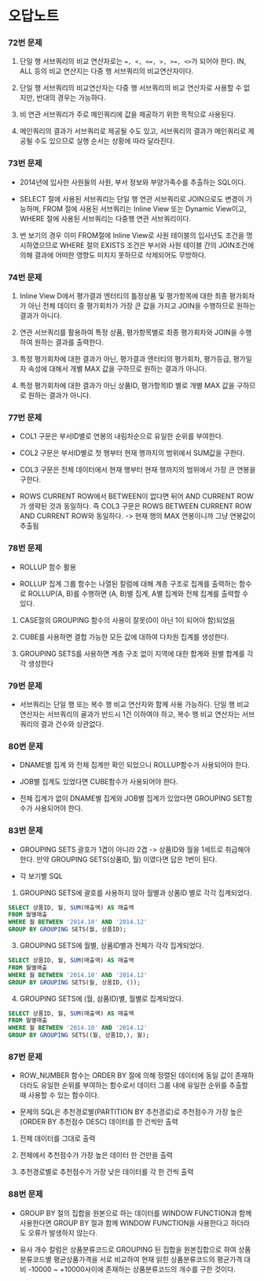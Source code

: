 # 오답노트

### 72번 문제

1) 단일 행 서브쿼리의 비교 연산자로는 `=, <, <=, >, >=, <>`가 되어야 한다. IN, ALL 등의 비교 연산지는 다중 행 서브쿼리의 비교연산자이다.

2) 단일 행 서브쿼리의 비교연산자는 다중 행 서브쿼리의 비교 연산자로 사용할 수 없지만, 반대의 경우는 가능하다.

3) 비 연관 서브쿼리가 주로 메인쿼리에 값을 제공하기 위한 목적으로 사용된다.

4) 메인쿼리의 결과가 서브쿼리로 제공될 수도 있고, 서브쿼리의 결과가 메인쿼리로 제공될 수도 있으므로 실행 순서는 상황에 따라 달라진다.

### 73번 문제

- 2014년에 입사한 사원들의 사원, 부서 정보와 부양가족수를 추출하는 SQL이다.

- SELECT 절에 사용된 서브쿼리는 단일 행 연관 서브쿼리로 JOIN으로도 변경이 가능하며, FROM 절에 사용된 서브쿼리는 Inline View 또는 Dynamic View이고, WHERE 절에 사용된 서브쿼리는 다중행 연관 서브쿼리이다.

3) 번 보기의 경우 이미 FROM절에 Inline View로 사원 테이블의 입사년도 조건을 명시하였으므로 WHERE 절의 EXISTS 조건은 부서와 사원 테이블 간의 JOIN조건에 의해 결과에 어떠한 영향도 미치지 못하므로 삭제되어도 무방하다.

### 74번 문제

1) Inline View D에서 평가결과 엔터티의 틀정상품 및 평가항목에 대한 최종 평가회차가 아닌 전체 데이터 중 평가회차가 가장 큰 값을 가지고 JOIN을 수행하므로 원하는 결과가 아니다.

2) 연관 서브쿼리를 활용하여 특정 상품, 평가항목별로 최종 평가회차와 JOIN을 수행하여 원하는 결과를 출력한다.

3) 특정 평가회차에 대한 결과가 아닌, 평가결과 엔터티의 평가회차, 평가등급, 평가일자 속성에 대해서 개별 MAX 값을 구하므로 원하는 결과가 아니다.

4) 특정 평가회차에 대한 결과가 아닌 상품ID, 평가항목ID 별로 개별 MAX 값을 구하므로 원하는 결과가 아니다.

### 77번 문제

- COL1 구문은 부서ID별로 연봉의 내림차순으로 유일한 순위를 부여한다.

- COL2 구문은 부서ID별로 첫 행부터 현재 행까지의 범위에서 SUM값을 구한다.

- COL3 구문은 전체 데이터에서 현재 행부터 현재 행까지의 범위에서 가장 큰 연봉을 구한다.

- ROWS CURRENT ROW에서 BETWEEN이 없다면 뒤어 AND CURRENT ROW가 생략된 것과 동일하다. 즉 COL3 구문은 ROWS BETWEEN CURRENT ROW AND CURRENT ROW와 동일하다. -> 현재 행의 MAX 연봉이니까 그냥 연봉값이 추출됨

### 78번 문제

- ROLLUP 함수 활용

- ROLLUP 집계 그룹 함수는 나열된 칼럼에 대해 계층 구조로 집계를 출력하는 함수로 ROLLUP(A, B)를 수행하면 (A, B)별 집계, A별 집계와 전체 집계를 출력할 수 있다.

1) CASE절의 GROUPING 함수의 사용이 잘못(0이 아닌 1이 되어야 함)되었음

3) CUBE를 사용하면 결합 가능한 모든 값에 대하여 다차원 집계를 생성한다.

4) GROUPING SETS를 사용하면 계층 구조 없이 지역에 대한 합계와 원별 합계를 각각 생성한다

### 79번 문제

- 서브쿼리는 단일 행 또는 복수 행 비교 연산자와 함께 사용 가능하다. 단일 행 비교 연산자는 서브쿼리의 굘과가 반드시 1건 이하여야 하고, 복수 행 비교 연산자는 서브쿼리의 결과 건수와 상관없다.

### 80번 문제

- DNAME별 집계 와 전체 집계만 확인 되었으니 ROLLUP함수가 사용되어야 한다.

- JOB별 집계도 있었다면 CUBE함수가 사용되어야 한다.

- 전체 집계가 없이 DNAME별 집계와 JOB별 집계가 있었다면 GROUPING SET함수가 사용되어야 한다.

### 83번 문제

- GROUPING SETS 괄호가 1겹이 아니라 2겹 -> 상품ID와 월을 1세트로 취급해야한다. 만약 GROUPING SETS(상품ID, 월) 이였다면 답은 1번이 된다.

- 각 보기별 SQL

1) GROUPING SETS에 괄호를 사용하지 않아 월별과 상품ID 별로 각각 집계되었다.

```SQL
SELECT 상품ID, 월, SUM(매출액) AS 매출액
FROM 월별매출
WHERE 월 BETWEEN '2014.10' AND '2014.12'
GROUP BY GROUPING SETS(월, 상품ID);
```

3) GROUPING SETS에 월별, 상품ID별과 전체가 각각 집계되었다.

```SQL
SELECT 상품ID, 월, SUM(매출액) AS 매출액
FROM 월별매출
WHERE 월 BETWEEN '2014.10' AND '2014.12'
GROUP BY GROUPING SETS(월, 상품ID, ());
```

4) GROUPING SETS에 (월, 삼품ID)별, 월별로 집계되었다.

```SQL
SELECT 상품ID, 월, SUM(매출액) AS 매출액
FROM 월별매출
WHERE 월 BETWEEN '2014.10' AND '2014.12'
GROUP BY GROUPING SETS((월, 상품ID,), 월);
```

### 87번 문제

- ROW_NUMBER 함수는 ORDER BY 절에 의해 정렬된 데이터에 동일 값이 존재하더라도 유일한 순위를 부여하는 함수로서 데이터 그룹 내에 유일한 순위를 추출할 때 사용할 수 있는 함수이다.

- 문제의 SQL은 추천경로별(PARTITION BY 추천경로)로 추천점수가 가장 높은(ORDER BY 추천점수 DESC) 데이터를 한 건씩만 출력

1) 전체 데이터를 그대로 출력

2) 전체에서 추천점수가 가장 높은 데이터 한 건만을 출력

4) 추천경로별로 추천점수가 가장 낮은 데이터를 각 한 건씩 출력

### 88번 문제

- GROUP BY 절의 집합을 원본으로 하는 데이터를 WINDOW FUNCTION과 함께 사용한다면 GROUP BY 절과 함께 WINDOW FUNCTION을 사용한다고 하더라도 오류가 발생하지 않는다.

- 유사 개수 칼럼은 상품분류코드로 GROUPING 된 집합을 원본집합으로 하여 상품분류코드별 평균상품가격을 서로 비교하여 현재 읽힌 상품분류코드의 평균가격 대비 -10000 ~ +10000사이에 존재하는 상품분류코드의 개수를 구한 것이다.